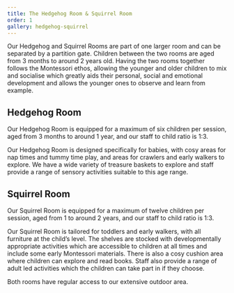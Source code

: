 ```yaml
---
title: The Hedgehog Room & Squirrel Room
order: 1
gallery: hedgehog-squirrel
---
```


Our Hedgehog and Squirrel Rooms are part of one larger room and can be separated by a partition gate. Children between the two rooms are aged from 3 months to around 2 years old. Having the two rooms together follows the Montessori ethos, allowing the younger and older children to mix and socialise which greatly aids their personal, social and emotional development and allows the younger ones to observe and learn from example.

## Hedgehog Room

Our Hedgehog Room is equipped for a maximum of six children per session, aged from 3 months to around 1 year, and our staff to child ratio is 1:3.

Our Hedgehog Room is designed specifically for babies, with cosy areas for nap times and tummy time play, and areas for crawlers and early walkers to explore.
We have a wide variety of treasure baskets to explore and staff provide a range of sensory activities suitable to this age range.

## Squirrel Room

Our Squirrel Room is equipped for a maximum of twelve children per session, aged from 1 to around 2 years, and our staff to child ratio is 1:3.

Our Squirrel Room is tailored for toddlers and early walkers, with all furniture at the child’s level. The shelves are stocked with developmentally appropriate activities which are accessible to children at all times and include some early Montessori materials. There is also a cosy cushion area where children can explore and read books. Staff also provide a range of adult led activities which the children can take part in if they choose.

Both rooms have regular access to our extensive outdoor area.
